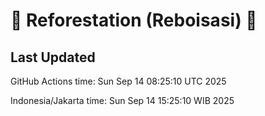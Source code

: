 
# 🌳 Reforestation (Reboisasi) 🌲

## Last Updated

GitHub Actions time: Sun Sep 14 08:25:10 UTC 2025

Indonesia/Jakarta time: Sun Sep 14 15:25:10 WIB 2025
